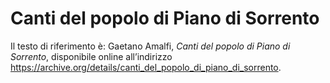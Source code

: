 # Canti del popolo di Piano di Sorrento

Il testo di riferimento è: Gaetano Amalfi, _Canti del popolo di Piano di Sorrento_, disponibile online all’indirizzo https://archive.org/details/canti_del_popolo_di_piano_di_sorrento.
